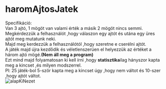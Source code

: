 # haromAjtosJatek
Specifikáció:
<br>
Van 3 ajtó, 1 mögöt van valami érték a másik 2 mögöt nincs semmi.
<br>
Megkérdezzük a felhasználót ,hogy válaszon egy ajtót és utána egy üres ajtót meg mutatunk neki.
<br>
Majd meg kerdezzük a felhasználótól ,hogy szeretne e cserélni ajtót.
<br>
A játék majd újra kezdődik és véletlenszerüen el helyezzük az értéket a három ajtó mögé.**(Nem áll meg a program)**
<br>
Ezt mind majd folyamatosan ki kell írni ,hogy **statisztika**ilag hányszor kapta meg a kincset ,és milyen modszerrel.
<br>
Pl: 25 játék-bol 5-ször kapta meg a kincset úgy ,hogy nem váltot és 10-szer ,hogy ajtót váltot.
<br>
![alapKiNezet](https://github.com/user-attachments/assets/da284761-1e0f-493c-9f9a-34a23ee0c5b7)
<br>
